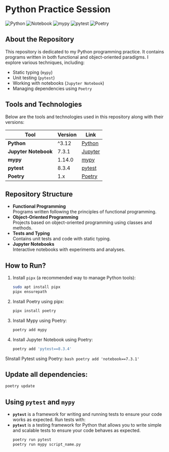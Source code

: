 # Python Practice Session

![Python](https://img.shields.io/badge/Python-3.12-blue?logo=python&logoColor=white)
![Notebook](https://img.shields.io/badge/Notebook-7.3.1-orange?logo=jupyter&logoColor=white)
![mypy](https://img.shields.io/badge/mypy-1.14.0-blueviolet?logo=mypy&logoColor=white)
![pytest](https://img.shields.io/badge/pytest-8.3.4-yellow?logo=pytest&logoColor=white)
![Poetry](https://img.shields.io/badge/Poetry-1.x-65C2CB?logo=poetry&logoColor=white)

## About the Repository

This repository is dedicated to my Python programming practice. It contains programs written in both functional and object-oriented paradigms. I explore various techniques, including:  

- Static typing (`mypy`)  
- Unit testing (`pytest`)  
- Working with notebooks (`Jupyter Notebook`)  
- Managing dependencies using `Poetry`  

## Tools and Technologies

Below are the tools and technologies used in this repository along with their versions:  

| Tool               | Version | Link                                  |
|--------------------|---------|---------------------------------------|
| **Python**         | ^3.12   | [Python](https://www.python.org/)     |
| **Jupyter Notebook** | 7.3.1 | [Jupyter](https://jupyter.org/)       |
| **mypy**           | 1.14.0  | [mypy](https://mypy-lang.org/)        |
| **pytest**         | 8.3.4   | [pytest](https://pytest.org/)         |
| **Poetry**         | 1.x     | [Poetry](https://python-poetry.org/)  |

## Repository Structure

- **Functional Programming**  
  Programs written following the principles of functional programming.  
- **Object-Oriented Programming**  
  Projects based on object-oriented programming using classes and methods.  
- **Tests and Typing**  
  Contains unit tests and code with static typing.  
- **Jupyter Notebooks**  
  Interactive notebooks with experiments and analyses.  

## How to Run?

1. Install `pipx` (a recommended way to manage Python tools):  
   ```bash
   sudo apt install pipx
   pipx ensurepath

2. Install Poetry using pipx:
    ```bash
    pipx install poetry
    ```

3. Install Mypy using Poetry:
    ```bash
    poetry add mypy
    ```

4. Install Jupyter Notebook using Poetry:
    ```bash
    poetry add 'pytest==8.3.4'
    ```
5Install Pytest using Poetry:
    ```bash
    poetry add 'notebook==7.3.1'
    ```   

## Update all dependencies:
```bash
poetry update
```

## Using `pytest` and `mypy`

- **`pytest`** is a framework for writing and running tests to ensure your code works as expected. Run tests with:
- **`pytest`** is a testing framework for Python that allows you to write simple and scalable tests to ensure your code behaves as expected.
  ```bash
  poetry run pytest
  poetry run mypy script_name.py
```